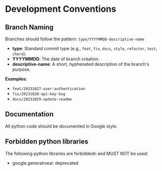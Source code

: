 # Development Conventions

## Branch Naming

Branches should follow the pattern: `type/YYYYMMDD-descriptive-name`

-   **type**: Standard commit type (e.g., `feat`, `fix`, `docs`, `style`, `refactor`, `test`, `chore`).
-   **YYYYMMDD**: The date of branch creation.
-   **descriptive-name**: A short, hyphenated description of the branch's purpose.

**Examples:**
-   `feat/20231027-user-authentication`
-   `fix/20231028-api-key-bug`
-   `docs/20231029-update-readme`

## Documentation

All python code should be documented in Google style.

## Forbidden python libraries

The following python libraries are forbiddedn and MUST NOT be used:

- google.generativeai: deprecated
